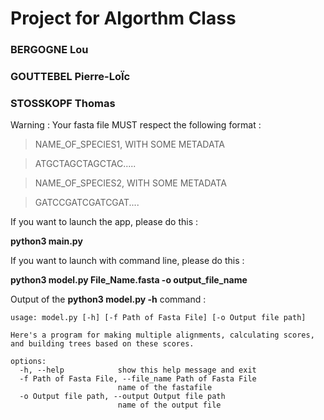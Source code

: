 # Project for Algorthm Class  

### BERGOGNE Lou  
### GOUTTEBEL Pierre-LoÏc  
### STOSSKOPF Thomas  

Warning : Your fasta file MUST respect the following format :

>NAME_OF_SPECIES1, WITH SOME METADATA

>ATGCTAGCTAGCTAC.....

>NAME_OF_SPECIES2, WITH SOME METADATA

>GATCCGATCGATCGAT....


If you want to launch the app, please do this :

**python3 main.py**

If you want to launch with command line, please do this :

**python3 model.py File_Name.fasta -o output_file_name**

Output of the **python3 model.py -h** command :

```
usage: model.py [-h] [-f Path of Fasta File] [-o Output file path]

Here's a program for making multiple alignments, calculating scores, and building trees based on these scores.

options:
  -h, --help            show this help message and exit
  -f Path of Fasta File, --file_name Path of Fasta File
                        name of the fastafile
  -o Output file path, --output Output file path
                        name of the output file
```